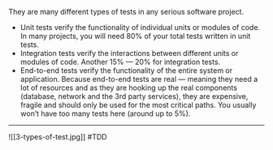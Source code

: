 

They are many different types of tests in any serious software project.

-   Unit tests verify the functionality of individual units or modules of code. In many projects, you will need 80% of your total tests written in unit tests.
-   Integration tests verify the interactions between different units or modules of code. Another 15% — 20% for integration tests.
-   End-to-end tests verify the functionality of the entire system or application. Because end-to-end tests are real — meaning they need a lot of resources and as they are hooking up the real components (database, network and the 3rd party services), they are expensive, fragile and should only be used for the most critical paths. You usually won’t have too many tests here (around up to 5%).

***
![[3-types-of-test.jpg]]
#TDD 